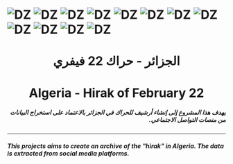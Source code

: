 # ![DZ](https://github.com/azermane/Hirak_22_February/blob/master/Algeria.ico) ![DZ](https://github.com/azermane/Hirak_22_February/blob/master/Algeria.ico) ![DZ](https://github.com/azermane/Hirak_22_February/blob/master/Algeria.ico) ![DZ](https://github.com/azermane/Hirak_22_February/blob/master/Algeria.ico) ![DZ](https://github.com/azermane/Hirak_22_February/blob/master/Algeria.ico) ![DZ](https://github.com/azermane/Hirak_22_February/blob/master/Algeria.ico) ![DZ](https://github.com/azermane/Hirak_22_February/blob/master/Algeria.ico) ![DZ](https://github.com/azermane/Hirak_22_February/blob/master/Algeria.ico)![DZ](https://github.com/azermane/Hirak_22_February/blob/master/Algeria.ico) ![DZ](https://github.com/azermane/Hirak_22_February/blob/master/Algeria.ico) ![DZ](https://github.com/azermane/Hirak_22_February/blob/master/Algeria.ico) ![DZ](https://github.com/azermane/Hirak_22_February/blob/master/Algeria.ico)
<h1 dir="rtl" align="center">الجزائر - حراك 22 فيفري</h1>
<h1 align="center">Algeria - Hirak of February 22</h1>
<h5 dir="rtl">يهدف هذا المشروع إلى إنشاء أرشيف للحراك في الجزائر بالاعتماد على استخراج البيانات من منصات التواصل الاجتماعي.</h5>

***

##### This projects aims to create an archive of the "hirak" in Algeria. The data is extracted from social media platforms.

